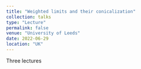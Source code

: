 ```yaml
---
title: "Weighted limits and their conicalization"
collection: talks
type: "Lecture"
permalink: false
venue: "University of Leeds"
date: 2022-06-29
location: "UK"
---
```

Three lectures
